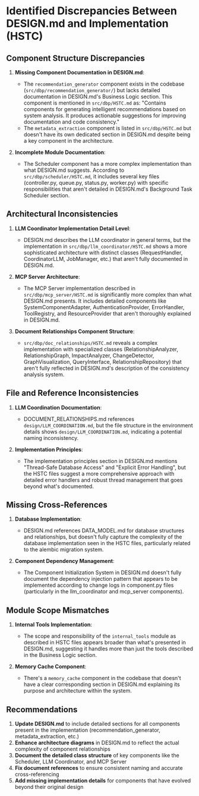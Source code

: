 # Identified Discrepancies Between DESIGN.md and Implementation (HSTC)

## Component Structure Discrepancies

1. **Missing Component Documentation in DESIGN.md**:
   - The `recommendation_generator` component exists in the codebase (`src/dbp/recommendation_generator/`) but lacks detailed documentation in DESIGN.md's Business Logic section. This component is mentioned in `src/dbp/HSTC.md` as: "Contains components for generating intelligent recommendations based on system analysis. It produces actionable suggestions for improving documentation and code consistency."
   - The `metadata_extraction` component is listed in `src/dbp/HSTC.md` but doesn't have its own dedicated section in DESIGN.md despite being a key component in the architecture.

2. **Incomplete Module Documentation**:
   - The Scheduler component has a more complex implementation than what DESIGN.md suggests. According to `src/dbp/scheduler/HSTC.md`, it includes several key files (controller.py, queue.py, status.py, worker.py) with specific responsibilities that aren't detailed in DESIGN.md's Background Task Scheduler section.

## Architectural Inconsistencies

1. **LLM Coordinator Implementation Detail Level**:
   - DESIGN.md describes the LLM coordinator in general terms, but the implementation in `src/dbp/llm_coordinator/HSTC.md` shows a more sophisticated architecture with distinct classes (RequestHandler, CoordinatorLLM, JobManager, etc.) that aren't fully documented in DESIGN.md.

2. **MCP Server Architecture**:
   - The MCP Server implementation described in `src/dbp/mcp_server/HSTC.md` is significantly more complex than what DESIGN.md presents. It includes detailed components like SystemComponentAdapter, AuthenticationProvider, ErrorHandler, ToolRegistry, and ResourceProvider that aren't thoroughly explained in DESIGN.md.

3. **Document Relationships Component Structure**:
   - `src/dbp/doc_relationships/HSTC.md` reveals a complex implementation with specialized classes (RelationshipAnalyzer, RelationshipGraph, ImpactAnalyzer, ChangeDetector, GraphVisualization, QueryInterface, RelationshipRepository) that aren't fully reflected in DESIGN.md's description of the consistency analysis system.

## File and Reference Inconsistencies

1. **LLM Coordination Documentation**:
   - DOCUMENT_RELATIONSHIPS.md references `design/LLM_COORDINATION.md`, but the file structure in the environment details shows `design/LLM_COORDINATION.md`, indicating a potential naming inconsistency.

2. **Implementation Principles**:
   - The implementation principles section in DESIGN.md mentions "Thread-Safe Database Access" and "Explicit Error Handling", but the HSTC files suggest a more comprehensive approach with detailed error handlers and robust thread management that goes beyond what's documented.

## Missing Cross-References

1. **Database Implementation**:
   - DESIGN.md references DATA_MODEL.md for database structures and relationships, but doesn't fully capture the complexity of the database implementation seen in the HSTC files, particularly related to the alembic migration system.

2. **Component Dependency Management**:
   - The Component Initialization System in DESIGN.md doesn't fully document the dependency injection pattern that appears to be implemented according to change logs in component.py files (particularly in the llm_coordinator and mcp_server components).

## Module Scope Mismatches

1. **Internal Tools Implementation**:
   - The scope and responsibility of the `internal_tools` module as described in HSTC files appears broader than what's presented in DESIGN.md, suggesting it handles more than just the tools described in the Business Logic section.

2. **Memory Cache Component**:
   - There's a `memory_cache` component in the codebase that doesn't have a clear corresponding section in DESIGN.md explaining its purpose and architecture within the system.

## Recommendations

1. **Update DESIGN.md** to include detailed sections for all components present in the implementation (recommendation_generator, metadata_extraction, etc.)
2. **Enhance architecture diagrams** in DESIGN.md to reflect the actual complexity of component relationships
3. **Document the detailed class structure** of key components like the Scheduler, LLM Coordinator, and MCP Server
4. **Fix document references** to ensure consistent naming and accurate cross-referencing
5. **Add missing implementation details** for components that have evolved beyond their original design
